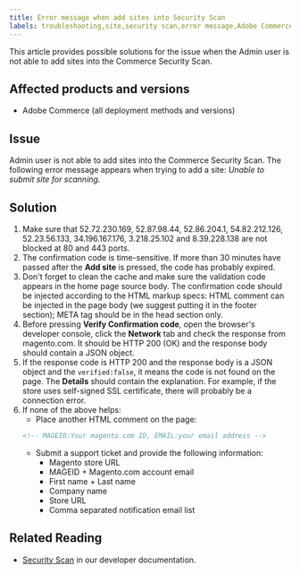 ```yaml
---
title: Error message when add sites into Security Scan
labels: troubleshooting,site,security scan,error message,Adobe Commerce,cloud infrastructure,on-premises
---
```


This article provides possible solutions for the issue when the Admin user is not able to add sites into the Commerce Security Scan.

## Affected products and versions

* Adobe Commerce (all deployment methods and versions)

## Issue

Admin user is not able to add sites into the Commerce Security Scan. The following error message appears when trying to add a site: *Unable to submit site for scanning.*

## Solution

1. Make sure that 52.72.230.169, 52.87.98.44, 52.86.204.1, 54.82.212.126, 52.23.56.133, 34.196.167.176, 3.218.25.102 and 8.39.228.138 are not blocked at 80 and 443 ports.
1. The confirmation code is time-sensitive. If more than 30 minutes have passed after the **Add site** is pressed, the code has probably expired.
1. Don't forget to clean the cache and make sure the validation code appears in the home page source body. The confirmation code should be injected according to the HTML markup specs: HTML comment can be injected in the page body (we suggest putting it in the footer section); META tag should be in the head section only.
1. Before pressing **Verify Confirmation code**, open the browser's developer console, click the **Network** tab and check the response from magento.com. It should be HTTP 200 (OK) and the response body should contain a JSON object.
1. If the response code is HTTP 200 and the response body is a JSON object and the `verified:false`, it means the code is not found on the page. The **Details** should contain the explanation. For example, if the store uses self-signed SSL certificate, there will probably be a connection error.
1. If none of the above helps:
    * Place another HTML comment on the page:
    ```HTML
    <!-- MAGEID:Your magento.com ID, EMAIL:your email address -->
    ```
    * Submit a support ticket and provide the following information:
        * Magento store URL
        * MAGEID + Magento.com account email
        * First name + Last name
        * Company name
        * Store URL
        * Comma separated notification email list

## Related Reading

* [Security Scan](https://docs.magento.com/user-guide/magento/security-scan.html) in our developer documentation.
